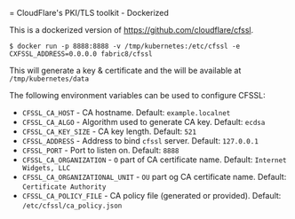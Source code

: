 = CloudFlare's PKI/TLS toolkit - Dockerized

This is a dockerized version of https://github.com/cloudflare/cfssl.

```
$ docker run -p 8888:8888 -v /tmp/kubernetes:/etc/cfssl -e CXFSSL_ADDRESS=0.0.0.0 fabric8/cfssl
```

This will generate a key & certificate and the will be available at `/tmp/kubernetes/data`

The following environment variables can be used to configure CFSSL:

* `CFSSL_CA_HOST` - CA hostname. Default: `example.localnet`
* `CFSSL_CA_ALGO` - Algorithm used to generate CA key. Default: `ecdsa`
* `CFSSL_CA_KEY_SIZE` - CA key length. Default: `521`
* `CFSSL_ADDRESS` - Address to bind `cfssl` server. Default: `127.0.0.1`
* `CFSSL_PORT` - Port to listen on. Default: `8888`
* `CFSSL_CA_ORGANIZATION` - `O` part of CA certificate name. Default: `Internet Widgets, LLC`
* `CFSSL_CA_ORGANIZATIONAL_UNIT` - `OU` part og CA certificate name. Default: `Certificate Authority`
* `CFSSL_CA_POLICY_FILE` - CA policy file (generated or provided). Default: `/etc/cfssl/ca_policy.json`
